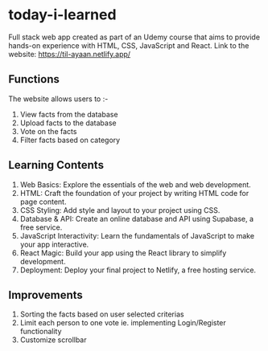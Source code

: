 # today-i-learned
Full stack web app created as part of an Udemy course that aims to provide hands-on experience with HTML, CSS, JavaScript and React. 
Link to the website: https://til-ayaan.netlify.app/

## Functions
The website allows users to :-
1) View facts from the database
2) Upload facts to the database
3) Vote on the facts
4) Filter facts based on category

## Learning Contents
1) Web Basics: Explore the essentials of the web and web development.
2) HTML: Craft the foundation of your project by writing HTML code for page content.
3) CSS Styling: Add style and layout to your project using CSS.
4) Database & API: Create an online database and API using Supabase, a free service.
5) JavaScript Interactivity: Learn the fundamentals of JavaScript to make your app interactive.
6) React Magic: Build your app using the React library to simplify development.
7) Deployment: Deploy your final project to Netlify, a free hosting service.

## Improvements
1. Sorting the facts based on user selected criterias
2. Limit each person to one vote ie. implementing Login/Register functionality
4. Customize scrollbar
